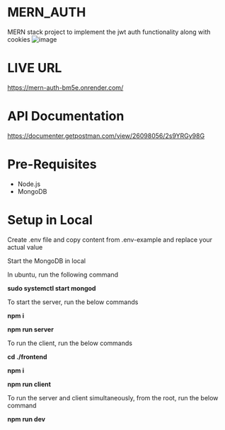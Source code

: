 # MERN_AUTH
MERN stack project to implement the jwt auth functionality along with cookies
![image](https://github.com/bhuvan2205/MERN_AUTH/assets/56767330/9e1756ec-db3b-44de-ab53-0bcceb33ea4c)

# LIVE URL
https://mern-auth-bm5e.onrender.com/

# API Documentation
https://documenter.getpostman.com/view/26098056/2s9YRGy98G

# Pre-Requisites

* Node.js
* MongoDB

# Setup in Local

Create .env file and copy content from .env-example and replace your actual value

Start the MongoDB in local

In ubuntu, run the following command
 
**sudo systemctl start mongod**

 To start the server, run the below commands
 
**npm i**
 
**npm run server**
 

 To run the client, run the below commands
 
**cd ./frontend**
 
**npm i**
 
**npm run client**
 
 
 To run the server and client simultaneously, from the root, run the below command 
 
**npm run dev**
